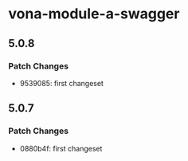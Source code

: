 # vona-module-a-swagger

## 5.0.8

### Patch Changes

- 9539085: first changeset

## 5.0.7

### Patch Changes

- 0880b4f: first changeset
